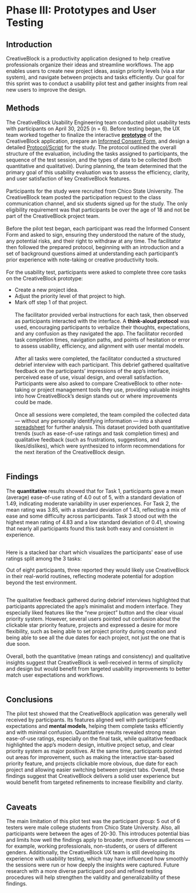 # Phase III: Prototypes and User Testing

## Introduction

CreativeBlock is a productivity application designed to help creative professionals organize their ideas and streamline workflows. The app enables users to create new project ideas, assign priority levels (via a star system), and navigate between projects and tasks efficiently. Our goal for this sprint was to conduct a usability pilot test and gather insights from real new users to improve the design.

## Methods

The CreativeBlock Usability Engineering team conducted pilot usability tests with participants on April 30, 2025 (n = 6). Before testing began, the UX team worked together to finalize the interactive [**prototype**](https://acrobat.adobe.com/id/urn:aaid:sc:VA6C2:b7f0e105-3acc-4fd2-b82a-e58873120bac) of the CreativeBlock application, prepare an [Informed Consent Form](form.pdf), and design a detailed [Protocol/Script](protocol.pdf) for the study. The protocol outlined the overall structure of the evaluation, including the tasks assigned to participants, the sequence of the test session, and the types of data to be collected (both quantitative and qualitative). During planning, the team determined that the primary goal of this usability evaluation was to assess the efficiency, clarity, and user satisfaction of key CreativeBlock features.<br><br>
Participants for the study were recruited from Chico State University. The CreativeBlock team posted the participation request to the class communication channel, and six students signed up for the study. The only eligibility requirement was that participants be over the age of 18 and not be part of the CreativeBlock project team.<br><br>
Before the pilot test began, each participant was read the Informed Consent Form and asked to sign, ensuring they understood the nature of the study, any potential risks, and their right to withdraw at any time. The facilitator then followed the prepared protocol, beginning with an introduction and a set of background questions aimed at understanding each participant’s prior experience with note-taking or creative productivity tools.<br><br>
For the usability test, participants were asked to complete three core tasks on the CreativeBlock prototype:<br>
- Create a new project idea.
- Adjust the priority level of that project to high.
- Mark off step 1 of that project.
<br><br>
The facilitator provided verbal instructions for each task, then observed as participants interacted with the interface. A **think-aloud protocol** was used, encouraging participants to verbalize their thoughts, expectations, and any confusion as they navigated the app. The facilitator recorded task completion times, navigation paths, and points of hesitation or error to assess usability, efficiency, and alignment with user mental models.<br><br>
After all tasks were completed, the facilitator conducted a structured debrief interview with each participant. This debrief gathered qualitative feedback on the participants’ impressions of the app’s interface, perceived ease of use, visual design, and overall satisfaction. Participants were also asked to compare CreativeBlock to other note-taking or project management tools they use, providing valuable insights into how CreativeBlock’s design stands out or where improvements could be made.<br><br>
Once all sessions were completed, the team compiled the collected data — without any personally identifying information — into a shared [spreadsheet](results.pdf) for further analysis. This dataset provided both quantitative trends (such as ease-of-use ratings and task completion times) and qualitative feedback (such as frustrations, suggestions, and likes/dislikes), which were synthesized to inform recommendations for the next iteration of the CreativeBlock design.
<br><br>

## Findings

The **quantitative** results showed that for Task 1, participants gave a mean (average) ease-of-use rating of 4.0 out of 5, with a standard deviation of 1.49, indicating moderate variability in user experiences. For Task 2, the mean rating was 3.85, with a standard deviation of 1.43, reflecting a mix of ease and some difficulty across participants. Task 3 stood out with the highest mean rating of 4.83 and a low standard deviation of 0.41, showing that nearly all participants found this task both easy and consistent in experience.<br><br>


Here is a stacked bar chart which visualizes the participants' ease of use ratings split among the 3 tasks:

Out of eight participants, three reported they would likely use CreativeBlock in their real-world routines, reflecting moderate potential for adoption beyond the test environment.<br><br>

The qualitative feedback gathered during debrief interviews highlighted that participants appreciated the app’s minimalist and modern interface. They especially liked features like the “new project” button and the clear visual priority system. However, several users pointed out confusion about the clickable star priority feature, projects and expressed a desire for more flexibility, such as being able to set project priority during creation and being able to see all the due dates for each project, not just the one that is due soon.<br><br>
Overall, both the quantitative (mean ratings and consistency) and qualitative insights suggest that CreativeBlock is well-received in terms of simplicity and design but would benefit from targeted usability improvements to better match user expectations and workflows.
<br><br>

## Conclusions
The pilot test showed that the CreativeBlock application was generally well received by participants. Its features aligned well with participants’ expectations and **mental models**, helping them complete tasks efficiently and with minimal confusion. Quantitative results revealed strong mean ease-of-use ratings, especially on the final task, while qualitative feedback highlighted the app’s modern design, intuitive project setup, and clear priority system as major positives. At the same time, participants pointed out areas for improvement, such as making the interactive star-based priority feature, and projects clickable more obvious, due date for each project and allowing easier switching between project tabs. Overall, these findings suggest that CreativeBlock delivers a solid user experience but would benefit from targeted refinements to increase flexibility and clarity.
<br><br>

## Caveats

The main limitation of this pilot test was the participant group: 5 out of 6 testers were male college students from Chico State University. Also, all participants were between the ages of 20-30. This introduces potential bias and limits how well the findings apply to broader, more diverse audiences — for example, working professionals, non-students, or users of different genders. Additionally, the CreativeBlock UX team is still developing its experience with usability testing, which may have influenced how smoothly the sessions were run or how deeply the insights were captured. Future research with a more diverse participant pool and refined testing procedures will help strengthen the validity and generalizability of these findings.
